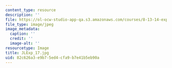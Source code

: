 ```yaml
---
content_type: resource
description: ''
file: https://ol-ocw-studio-app-qa.s3.amazonaws.com/courses/8-13-14-experimental-physics-i-ii-junior-lab-fall-2016-spring-2017/82c626a3e9b75ed4cfa9b7e41b5eb90a_JLExp_17.jpg
file_type: image/jpeg
image_metadata:
  caption: ''
  credit: ''
  image-alt: ''
resourcetype: Image
title: JLExp_17.jpg
uid: 82c626a3-e9b7-5ed4-cfa9-b7e41b5eb90a
---
```

